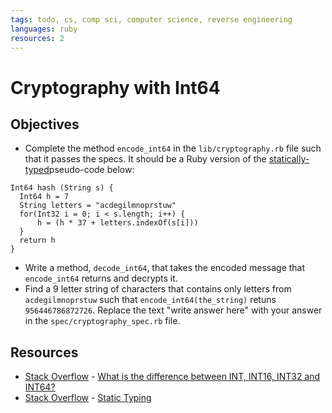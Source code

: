 ```yaml
---
tags: todo, cs, comp sci, computer science, reverse engineering
languages: ruby
resources: 2
---
```

# Cryptography with Int64 

## Objectives

* Complete the method `encode_int64` in the `lib/cryptography.rb` file such that it passes the specs. It should be a Ruby version of the [statically-typed](http://stackoverflow.com/a/1517670/2890716)pseudo-code below:
```
Int64 hash (String s) {
  Int64 h = 7
  String letters = "acdegilmnoprstuw"
  for(Int32 i = 0; i < s.length; i++) {
      h = (h * 37 + letters.indexOf(s[i]))
  }
  return h
}
```
* Write a method, `decode_int64`, that takes the encoded message that `encode_int64` returns and decrypts it.
* Find a 9 letter string of characters that contains only letters from `acdegilmnoprstuw` such that `encode_int64(the_string)` retuns `956446786872726`. Replace the text "write answer here" with your answer in the `spec/cryptography_spec.rb` file.

## Resources
* [Stack Overflow](http://stackoverflow.com) - [What is the difference between INT, INT16, INT32 and INT64?](http://stackoverflow.com/q/9696660/2890716)
* [Stack Overflow](http://stackoverflow.com) - [Static Typing](http://stackoverflow.com/a/1517670/2890716)
